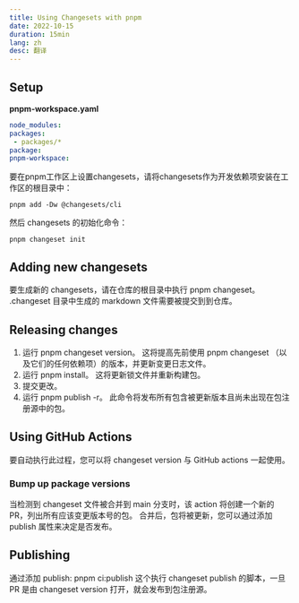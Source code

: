 ```yaml
---
title: Using Changesets with pnpm
date: 2022-10-15
duration: 15min
lang: zh
desc: 翻译
---
```


## Setup

<Note desc="提示" color="border-yellow-400">
  <template #title>
    安装的前提，必须要在工作区根目录中有pnpm-workspace.yaml文件指定目录
  </template>
</Note>

**pnpm-workspace.yaml**
```yaml
node_modules:
packages: 
 - packages/*
package: 
pnpm-workspace:
```

要在pnpm工作区上设置changesets，请将changesets作为开发依赖项安装在工作区的根目录中：

```shell
pnpm add -Dw @changesets/cli
```
然后 changesets 的初始化命令：

```shell
pnpm changeset init
```
## Adding new changesets

要生成新的 changesets，请在仓库的根目录中执行 pnpm changeset。 .changeset 目录中生成的 markdown 文件需要被提交到到仓库。


## Releasing changes

1. 运行 pnpm changeset version。 这将提高先前使用 pnpm changeset （以及它们的任何依赖项）的版本，并更新变更日志文件。
2. 运行 pnpm install。 这将更新锁文件并重新构建包。
3. 提交更改。
4. 运行 pnpm publish -r。 此命令将发布所有包含被更新版本且尚未出现在包注册源中的包。

## Using GitHub Actions

要自动执行此过程，您可以将 changeset version 与 GitHub actions 一起使用。

### Bump up package versions

当检测到 changeset 文件被合并到 main 分支时，该 action 将创建一个新的 PR，列出所有应该变更版本号的包。 合并后，包将被更新，您可以通过添加 publish 属性来决定是否发布。

## Publishing

通过添加 publish: pnpm ci:publish 这个执行 changeset publish 的脚本，一旦 PR 是由 changeset version 打开，就会发布到包注册源。
